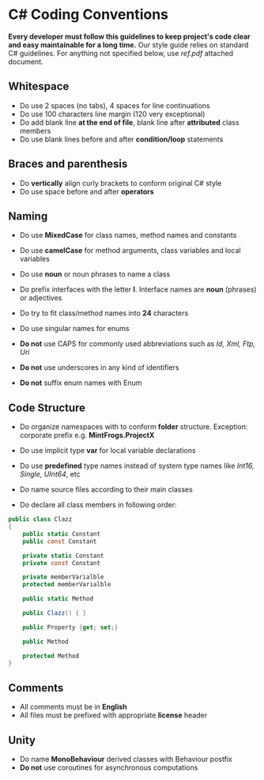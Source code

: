 # C# Coding Conventions

**Every developer must follow this guidelines to keep project's code clear and easy maintainable for a long time.**
Our style guide relies on standard C# guidelines. For anything not specified below, use _ref.pdf_ attached document.

## Whitespace

- Do use 2 spaces (no tabs), 4 spaces for line continuations
- Do use 100 characters line margin (120 very exceptional)
- Do add blank line **at the end of file**, blank line after **attributed** class members
- Do use blank lines before and after **condition/loop** statements

## Braces and parenthesis

- Do **vertically** align curly brackets to conform original C# style
- Do use space before and after **operators**

## Naming

- Do use **MixedCase** for class names, method names and constants
- Do use **camelCase** for method arguments, class variables and local variables
- Do use **noun** or noun phrases to name a class
- Do prefix interfaces with the letter **I**. Interface names are **noun** (phrases) or adjectives
- Do try to fit class/method names into **24** characters
- Do use singular names for enums

- **Do not** use CAPS for commonly used abbreviations such as *Id, Xml, Ftp, Uri*
- **Do not** use underscores in any kind of identifiers
- **Do not** suffix enum names with Enum

## Code Structure

- Do organize namespaces with to conform **folder** structure. Exception: corporate prefix e.g. **MintFrogs.ProjectX**
- Do use implicit type **var** for local variable declarations
- Do use **predefined** type names instead of system type names like *Int16, Single, UInt64*, etc
- Do name source files according to their main classes

- Do declare all class members in following order:
```csharp
public class Clazz
{
    public static Constant
    public const Constant

    private static Constant
    private const Constant   

    private memberVarialble
    protected memberVarialble

    public static Method

    public Clazz() { }

    public Property {get; set;}

    public Method

    protected Method    
}
```

## Comments

- All comments must be in **English**
- All files must be prefixed with appropriate **license** header

## Unity

- Do name **MonoBehaviour** derived classes with Behaviour postfix
- **Do not** use coroutines for asynchronous computations

